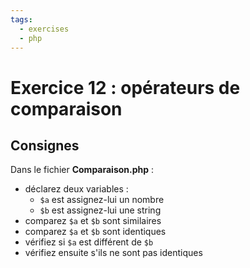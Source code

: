 ```yaml
---
tags:
  - exercises
  - php
---
```


# Exercice 12 : opérateurs de comparaison

## Consignes

Dans le fichier **Comparaison.php** :

- déclarez deux variables :
  - `$a` est assignez-lui un nombre
  - `$b` est assignez-lui une string
- comparez `$a` et `$b` sont similaires
- comparez `$a` et `$b` sont identiques
- vérifiez si `$a` est différent de `$b`
- vérifiez ensuite s'ils ne sont pas identiques
